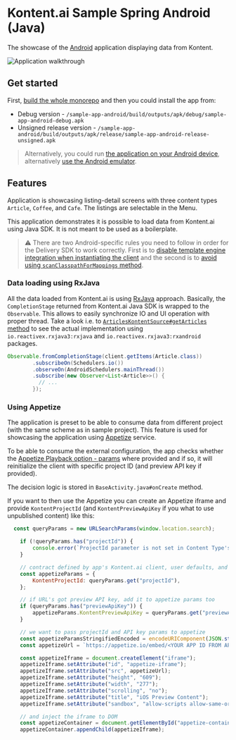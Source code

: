 # Kontent.ai Sample Spring Android (Java)

The showcase of the [Android](https://www.android.com/) application displaying data from Kontent.

![Application walkthrough](./android-app-showcase.gif)

## Get started

First, [build the whole monorepo](../README.md#Build-and-Test) and then you could install the app from:

* Debug version - `/sample-app-android/build/outputs/apk/debug/sample-app-android-debug.apk`
* Unsigned release version - `/sample-app-android/build/outputs/apk/release/sample-app-android-release-unsigned.apk`

> Alternatively, you could run [the application on your Android device](https://developer.android.com/studio/run), alternatively [use the Android emulator](https://developer.android.com/studio/run/emulator).

## Features

Application is showcasing listing-detail screens with three content types `Article`, `Coffee`, and `Cafe`. The listings are selectable in the Menu.

This application demonstrates it is possible to load data from Kontent.ai using Java SDK. It is not meant to be used as a boilerplate.

>⚠ There are two Android-specific rules you need to follow in order for the Delivery SDK to work correctly. First is to [disable template engine integration when instantiating the client](../kontent-delivery/README.md#1-initialize-the-delivery-client-for-android-development) and the second is to [avoid using `scanClasspathForMappings` method](../kontent-delivery/README.md#2-register-strongly-typed-models).

### Data loading using RxJava

All the data loaded from Kontent.ai is using [RxJava](https://github.com/ReactiveX/RxJava) approach. Basically, the `CompletionStage` returned from Kontent.ai Java SDK is wrapped to the `Observable`. This allows to easily synchronize IO and UI operation with proper thread. Take a look i.e. to [`ArticlesKontentSource#getArticles` method](src/main/java/kontent/ai/data/source/articles/ArticlesKontentSource.java#L40) to see the actual implementation using `io.reactivex.rxjava3:rxjava` and `io.reactivex.rxjava3:rxandroid` packages.

```java
Observable.fromCompletionStage(client.getItems(Article.class))
        .subscribeOn(Schedulers.io())
        .observeOn(AndroidSchedulers.mainThread())
        .subscribe(new Observer<List<Article>>() {
          // ...
        });
```

### Using Appetize

The application is preset to be able to consume data from different project (with the same scheme as in sample project). This feature is used for showcasing the application using [Appetize](https://appetize.io) service.

To be able to consume the external configuration, the app checks whether the [Appetize Playback option - params](https://docs.appetize.io/core-features/playback-options) where provided and if so, it will reinitialize the client with specific project ID (and preview API key if provided).

The decision logic is stored in `BaseActivity.java#onCreate` method.

If you want to then use the Appetize you can create an Appetize iframe and provide `KontentProjectId` (and `KontentPreviewApiKey` if you what to use unpublished content) like this:

```js
  const queryParams = new URLSearchParams(window.location.search);

    if (!queryParams.has("projectId")) {
        console.error(`ProjectId parameter is not set in Content Type's preview URL`);
    }

    // contract defined by app's Kontent.ai client, user defaults, and Appetize's param API
    const appetizeParams = {
        KontentProjectId: queryParams.get("projectId"),
    };

    // if URL's got preview API key, add it to appetize params too
    if (queryParams.has("previewApiKey")) {
        appetizeParams.KontentPreviewApiKey = queryParams.get("previewApiKey")
    }

    // we want to pass projectId and API key params to appetize
    const appetizeParamsStringifiedEncoded = encodeURIComponent(JSON.stringify(appetizeParams));
    const appetizeUrl = `https://appetize.io/embed/<YOUR APP ID FROM APPETIZE>?device=pixel4&orientation=portrait&screenOnly=true&xdocMsg=true&params=${appetizeParamsStringifiedEncoded}`;

    const appetizeIframe = document.createElement("iframe");
    appetizeIframe.setAttribute("id", "appetize-iframe");
    appetizeIframe.setAttribute("src", appetizeUrl);
    appetizeIframe.setAttribute("height", "609");
    appetizeIframe.setAttribute("width", "277");
    appetizeIframe.setAttribute("scrolling", "no");
    appetizeIframe.setAttribute("title", "iOS Preview Content");
    appetizeIframe.setAttribute("sandbox", "allow-scripts allow-same-origin");

    // and inject the iframe to DOM
    const appetizeContainer = document.getElementById("appetize-container");
    appetizeContainer.appendChild(appetizeIframe);
```
